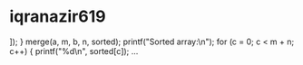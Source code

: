 # iqranazir619
]); } merge(a, m, b, n, sorted); printf("Sorted array:\n"); for (c = 0; c &lt; m + n; c++) { printf("%d\n", sorted[c]); …
